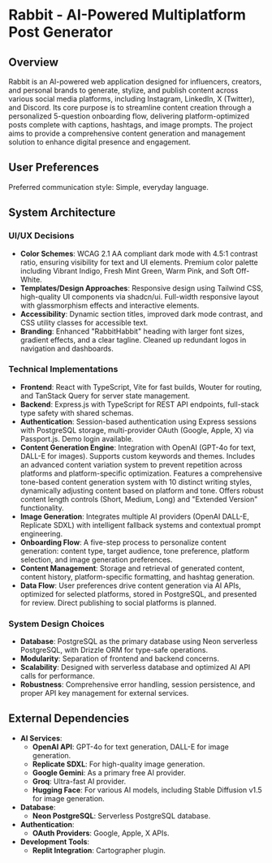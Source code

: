 # Rabbit - AI-Powered Multiplatform Post Generator

## Overview

Rabbit is an AI-powered web application designed for influencers, creators, and personal brands to generate, stylize, and publish content across various social media platforms, including Instagram, LinkedIn, X (Twitter), and Discord. Its core purpose is to streamline content creation through a personalized 5-question onboarding flow, delivering platform-optimized posts complete with captions, hashtags, and image prompts. The project aims to provide a comprehensive content generation and management solution to enhance digital presence and engagement.

## User Preferences

Preferred communication style: Simple, everyday language.

## System Architecture

### UI/UX Decisions
- **Color Schemes**: WCAG 2.1 AA compliant dark mode with 4.5:1 contrast ratio, ensuring visibility for text and UI elements. Premium color palette including Vibrant Indigo, Fresh Mint Green, Warm Pink, and Soft Off-White.
- **Templates/Design Approaches**: Responsive design using Tailwind CSS, high-quality UI components via shadcn/ui. Full-width responsive layout with glassmorphism effects and interactive elements.
- **Accessibility**: Dynamic section titles, improved dark mode contrast, and CSS utility classes for accessible text.
- **Branding**: Enhanced "RabbitHabbit" heading with larger font sizes, gradient effects, and a clear tagline. Cleaned up redundant logos in navigation and dashboards.

### Technical Implementations
- **Frontend**: React with TypeScript, Vite for fast builds, Wouter for routing, and TanStack Query for server state management.
- **Backend**: Express.js with TypeScript for REST API endpoints, full-stack type safety with shared schemas.
- **Authentication**: Session-based authentication using Express sessions with PostgreSQL storage, multi-provider OAuth (Google, Apple, X) via Passport.js. Demo login available.
- **Content Generation Engine**: Integration with OpenAI (GPT-4o for text, DALL-E for images). Supports custom keywords and themes. Includes an advanced content variation system to prevent repetition across platforms and platform-specific optimization. Features a comprehensive tone-based content generation system with 10 distinct writing styles, dynamically adjusting content based on platform and tone. Offers robust content length controls (Short, Medium, Long) and "Extended Version" functionality.
- **Image Generation**: Integrates multiple AI providers (OpenAI DALL-E, Replicate SDXL) with intelligent fallback systems and contextual prompt engineering.
- **Onboarding Flow**: A five-step process to personalize content generation: content type, target audience, tone preference, platform selection, and image generation preferences.
- **Content Management**: Storage and retrieval of generated content, content history, platform-specific formatting, and hashtag generation.
- **Data Flow**: User preferences drive content generation via AI APIs, optimized for selected platforms, stored in PostgreSQL, and presented for review. Direct publishing to social platforms is planned.

### System Design Choices
- **Database**: PostgreSQL as the primary database using Neon serverless PostgreSQL, with Drizzle ORM for type-safe operations.
- **Modularity**: Separation of frontend and backend concerns.
- **Scalability**: Designed with serverless database and optimized AI API calls for performance.
- **Robustness**: Comprehensive error handling, session persistence, and proper API key management for external services.

## External Dependencies

- **AI Services**:
    - **OpenAI API**: GPT-4o for text generation, DALL-E for image generation.
    - **Replicate SDXL**: For high-quality image generation.
    - **Google Gemini**: As a primary free AI provider.
    - **Groq**: Ultra-fast AI provider.
    - **Hugging Face**: For various AI models, including Stable Diffusion v1.5 for image generation.
- **Database**:
    - **Neon PostgreSQL**: Serverless PostgreSQL database.
- **Authentication**:
    - **OAuth Providers**: Google, Apple, X APIs.
- **Development Tools**:
    - **Replit Integration**: Cartographer plugin.